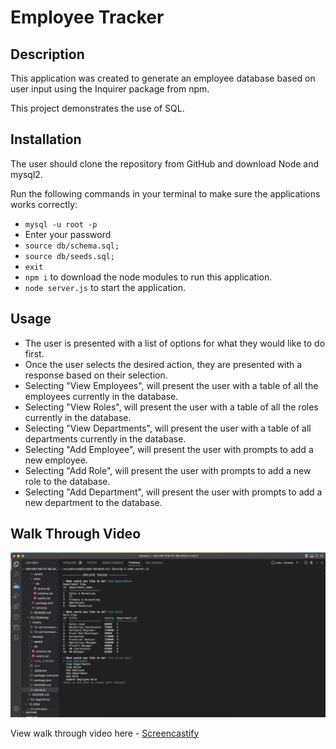 # Employee Tracker 

## Description 
This application was created to generate an employee database based on user input using the Inquirer package from npm. 

This project demonstrates the use of SQL. 

## Installation 
The user should clone the repository from GitHub and download Node and mysql2. 

Run the following commands in your terminal to make sure the applications works correctly: 
* `` mysql -u root -p ``
* Enter your password
* `` source db/schema.sql; ``
* `` source db/seeds.sql; ``
* `` exit ``
* `` npm i `` to download the node modules to run this application.
* `` node server.js `` to start the application. 

## Usage 
* The user is presented with a list of options for what they would like to do first.
* Once the user selects the desired action, they are presented with a response based on their selection.
* Selecting "View Employees", will present the user with a table of all the employees currently in the database.
* Selecting "View Roles", will present the user with a table of all the roles currently in the database.
* Selecting "View Departments", will present the user with a table of all departments currently in the database.
* Selecting "Add Employee", will present the user with prompts to add a new employee.
* Selecting "Add Role", will present the user with prompts to add a new role to the database.
* Selecting "Add Department", will present the user with prompts to add a new department to the database.


## Walk Through Video 
![Screenshot](./assets%20/images/Screenshot_2022-11-26.png)

View walk through video here - [Screencastify](https://drive.google.com/file/d/12Ew7Fn3MCGh6TDoVOfQ_dKhtY1EQ8kU7/view)